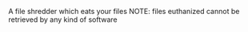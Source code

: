 
A file shredder which eats your files
NOTE: files euthanized cannot be retrieved by any kind of software

